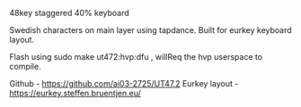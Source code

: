 48key staggered 40% keyboard

Swedish characters on main layer using tapdance. Built for eurkey keyboard layout.

Flash using sudo make ut472:hvp:dfu , willReq the hvp userspace to compile.

Github - https://github.com/ai03-2725/UT47.2
Eurkey layout - https://eurkey.steffen.bruentjen.eu/
